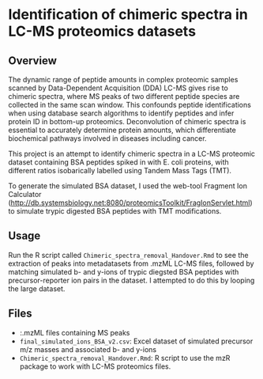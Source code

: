 # Identification of chimeric spectra in LC-MS proteomics datasets

## Overview
The dynamic range of peptide amounts in complex proteomic samples scanned by Data-Dependent Acquisition (DDA) LC-MS gives rise to chimeric spectra, where MS peaks of two different peptide species are collected in the same scan window. This confounds peptide identifications when using database search algorithms to identify peptides and infer protein ID in bottom-up proteomics. Deconvolution of chimeric spectra is essential to accurately determine protein amounts, which differentiate biochemical pathways involved in diseases including cancer. 

This project is an attempt to identify chimeric spectra in a LC-MS proteomic dataset containing BSA peptides spiked in with E. coli proteins, with different ratios isobarically labelled using Tandem Mass Tags (TMT). 

To generate the simulated BSA dataset, I used the web-tool Fragment Ion Calculator (http://db.systemsbiology.net:8080/proteomicsToolkit/FragIonServlet.html) to simulate trypic digested BSA peptides with TMT modifications. 

## Usage
Run the R script called `Chimeric_spectra_removal_Handover.Rmd` to see the extraction of peaks into metadatasets from .mzML LC-MS files, followed by matching simulated b- and y-ions of trypic diegsted BSA peptides with precursor-reporter ion pairs in the dataset. I attempted to do this by looping the large dataset. 

## Files
- :.mzML files containing MS peaks
- `final_simulated_ions_BSA_v2.csv`: Excel dataset of simulated precursor m/z masses and associated b- and y-ions
- `Chimeric_spectra_removal_Handover.Rmd`: R script to use the mzR package to work with LC-MS proteomics files.
  

